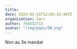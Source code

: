 ```yaml
---
title: 
date: 2023-02-15T12:05:19.407Z
organisation: Sarr
author: 764552713
avatar: "/img/pays/SN.svg"
---
```


Non au 3e mandat